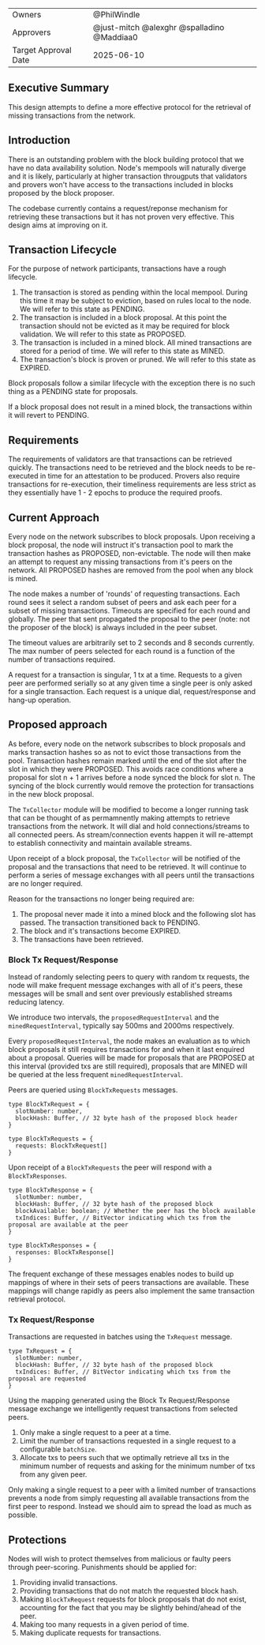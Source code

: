 |                      |                                                                                               |
| -------------------- | --------------------------------------------------------------------------------------------- |
| Owners               | @PhilWindle                                                                                   |
| Approvers            | @just-mitch @alexghr @spalladino  @Maddiaa0                                                   |
| Target Approval Date | 2025-06-10                                                                                    |


## Executive Summary

This design attempts to define a more effective protocol for the retrieval of missing transactions from the network.


## Introduction

There is an outstanding problem with the block building protocol that we have no data availability solution. Node's mempools will naturally diverge and it is likely, particularly at higher transaction througputs that validators and provers won't have access to the transactions included in blocks proposed by the block proposer.

The codebase currently contains a request/reponse mechanism for retrieving these transactions but it has not proven very effective. This design aims at improving on it.

## Transaction Lifecycle

For the purpose of network participants, transactions have a rough lifecycle.

1. The transaction is stored as pending within the local mempool. During this time it may be subject to eviction, based on rules local to the node. We will refer to this state as PENDING.
2. The transaction is included in a block proposal. At this point the transaction should not be evicted as it may be required for block validation. We will refer to this state as PROPOSED.
3. The transaction is included in a mined block. All mined transactions are stored for a period of time. We will refer to this state as MINED.
4. The transaction's block is proven or pruned. We will refer to this state as EXPIRED.

Block proposals follow a similar lifecycle with the exception there is no such thing as a PENDING state for proposals.

If a block proposal does not result in a mined block, the transactions within it will revert to PENDING.

## Requirements

The requirements of validators are that transactions can be retrieved quickly. The transactions need to be retrieved and the block needs to be re-executed in time for an attestation to be produced. Provers also require transactions for re-execution, their timeliness requirements are less strict as they essentially have 1 - 2 epochs to produce the required proofs.


## Current Approach

Every node on the network subscribes to block proposals. Upon receiving a block proposal, the node will instruct it's transaction pool to mark the transaction hashes as PROPOSED, non-evictable. The node will then make an attempt to request any missing transactions from it's peers on the network. All PROPOSED hashes are removed from the pool when any block is mined.

The node makes a number of 'rounds' of requesting transactions. Each round sees it select a random subset of peers and ask each peer for a subset of missing transactions. Timeouts are specified for each round and globally. The peer that sent propagated the proposal to the peer (note: not the proposer of the block) is always included in the peer subset.

The timeout values are arbitrarily set to 2 seconds and 8 seconds currently. The max number of peers selected for each round is a function of the number of transactions required.

A request for a transaction is singular, 1 tx at a time. Requests to a given peer are performed serially so at any given time a single peer is only asked for a single transaction. Each request is a unique dial, request/response and hang-up operation.

## Proposed approach

As before, every node on the network subscribes to block proposals and marks transaction hashes so as not to evict those transactions from the pool. Transaction hashes remain marked until the end of the slot after the slot in which they were PROPOSED. This avoids race conditions where a proposal for slot n + 1 arrives before a node synced the block for slot n. The syncing of the block currently would remove the protection for transactions in the new block proposal.

The `TxCollector` module will be modified to become a longer running task that can be thought of as permamnently making attempts to retrieve transactions from the network. It will dial and hold connections/streams to all connected peers. As stream/connection events happen it will re-attempt to establish connectivity and maintain available streams.

Upon receipt of a block proposal, the `TxCollector` will be notified of the proposal and the transactions that need to be retrieved. It will continue to perform a series of message exchanges with all peers until the transactions are no longer required.

Reason for the transactions no longer being required are:

1. The proposal never made it into a mined block and the following slot has passed. The transaction transitioned back to PENDING.
2. The block and it's transactions become EXPIRED.
3. The transactions have been retrieved.

### Block Tx Request/Response

Instead of randomly selecting peers to query with random tx requests, the node will make frequent message exchanges with all of it's peers, these messages will be small and sent over previously established streams reducing latency.

We introduce two intervals, the `proposedRequestInterval` and the `minedRequestInterval`, typically say 500ms and 2000ms respectively. 

Every `proposedRequestInterval`, the node makes an evaluation as to which block proposals it still requires transactions for and when it last enquired about a proposal. Queries will be made for proposals that are PROPOSED at this interval (provided txs are still required), proposals that are MINED will be queried at the less frequent `minedRequestInterval`.

Peers are queried using `BlockTxRequests` messages.

```
type BlockTxRequest = {
  slotNumber: number,
  blockHash: Buffer, // 32 byte hash of the proposed block header
}

type BlockTxRequests = {
  requests: BlockTxRequest[]
}
```

Upon receipt of a `BlockTxRequests` the peer will respond with a `BlockTxResponses`.

```
type BlockTxResponse = {
  slotNumber: number,
  blockHash: Buffer, // 32 byte hash of the proposed block 
  blockAvailable: boolean; // Whether the peer has the block available
  txIndices: Buffer, // BitVector indicating which txs from the proposal are available at the peer
}

type BlockTxResponses = {
  responses: BlockTxResponse[]
}
```

The frequent exchange of these messages enables nodes to build up mappings of where in their sets of peers transactions are available. These mappings will change rapidly as peers also implement the same transaction retrieval protocol.

### Tx Request/Response

Transactions are requested in batches using the `TxRequest` message.

```
type TxRequest = {
  slotNumber: number,
  blockHash: Buffer, // 32 byte hash of the proposed block
  txIndices: Buffer, // BitVector indicating which txs from the proposal are requested
}
```

Using the mapping generated using the Block Tx Request/Response message exchange we intelligently request transactions from selected peers.

1. Only make a single request to a peer at a time.
2. Limit the number of transactions requested in a single request to a configurable `batchSize`.
3. Allocate txs to peers such that we optimally retrieve all txs in the minimum number of requests and asking for the minimum number of txs from any given peer.

Only making a single request to a peer with a limited number of transactions prevents a node from simply requesting all available transactions from the first peer to respond. Instead we should aim to spread the load as much as possible.

## Protections

Nodes will wish to protect themselves from malicious or faulty peers through peer-scoring. Punishments should be applied for:

1. Providing invalid transactions.
2. Providing transactions that do not match the requested block hash.
3. Making `BlockTxRequest` requests for block proposals that do not exist, accounting for the fact that you may be slightly behind/ahead of the peer.
4. Making too many requests in a given period of time.
5. Making duplicate requests for transactions.

